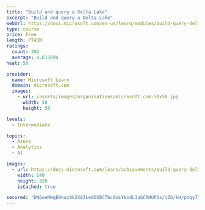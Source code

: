 ```yaml
---
title: "Build and query a Delta Lake"
excerpt: "Build and query a Delta Lake"
webUrl: https://docs.microsoft.com/en-us/learn/modules/build-query-delta-lake/
type: course
price: Free
length: PT43M
ratings:
  count: 302
  average: 4.615894
heat: 50

provider:
  name: Microsoft Learn
  domain: microsoft.com
  images:
    - url: /assets/images/organizations/microsoft.com-50x50.jpg
      width: 50
      height: 50

levels:
  - Intermediate

topics:
  - Azure
  - Analytics
  - AI

images:
  - url: https://docs.microsoft.com/learn/achievements/build-query-delta-lake-social.png
    width: 640
    height: 320
    isCached: true

secured: "DN6oeMNqEWkuz9k2X8ZLe0OXBCTbc8oLYNxdL3uGCRHUPDs/iZb/kH/pzqy71Phf4vAcQvvanLow6QrGwsW6Uh8Sbr7ObXEhegNotZ5m7BzCUOky6CMAsfoQHmusEiPLt4Hk3d1lCCHbG8bbu5gCkzP57Ec2dwqqIev2oPqYULqjEGfMDOKk0SO0tz62s4MvJfTnkjp4wVXIM9OGsiIgSfj4N6N+EsdkLDPw6QMvJsnM5fNt3WmXGKhRzHidU5eEdl0CwHdc//eECepPc7bAxveX3vCle1j8CH3rdeKzMxNAnjNRSipzYxhMhUFeqdq7gXPR91PYnA/eb2uX3TtjzkgaMAlzwrn+qOHENUxiLc33L+e0wz/ApzCD2SFKvZKnlABp/yOfvcPKuf7CrV6JFjhpIn3SAw9FDCYul29GqEY=;WRdVr4S0de1odP92GnbxFg=="
---
```


